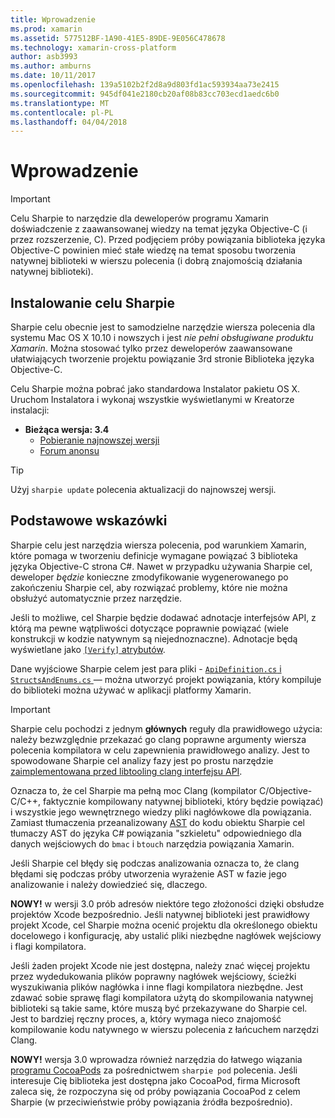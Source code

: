 ```yaml
---
title: Wprowadzenie
ms.prod: xamarin
ms.assetid: 577512BF-1A90-41E5-89DE-9E056C478678
ms.technology: xamarin-cross-platform
author: asb3993
ms.author: amburns
ms.date: 10/11/2017
ms.openlocfilehash: 139a5102b2f2d8a9d803fd1ac593934aa73e2415
ms.sourcegitcommit: 945df041e2180cb20af08b83cc703ecd1aedc6b0
ms.translationtype: MT
ms.contentlocale: pl-PL
ms.lasthandoff: 04/04/2018
---
```

# <a name="getting-started"></a>Wprowadzenie

> [!IMPORTANT]
> Celu Sharpie to narzędzie dla deweloperów programu Xamarin doświadczenie z zaawansowanej wiedzy na temat języka Objective-C (i przez rozszerzenie, C). Przed podjęciem próby powiązania biblioteka języka Objective-C powinien mieć stałe wiedzę na temat sposobu tworzenia natywnej biblioteki w wierszu polecenia (i dobrą znajomością działania natywnej biblioteki).

<a name="installing" />

## <a name="installing-objective-sharpie"></a>Instalowanie celu Sharpie

Sharpie celu obecnie jest to samodzielne narzędzie wiersza polecenia dla systemu Mac OS X 10.10 i nowszych i jest _nie pełni obsługiwane produktu Xamarin_. Można stosować tylko przez deweloperów zaawansowane ułatwiających tworzenie projektu powiązanie 3rd stronie Biblioteka języka Objective-C.

Celu Sharpie można pobrać jako standardowa Instalator pakietu OS X.
Uruchom Instalatora i wykonaj wszystkie wyświetlanymi w Kreatorze instalacji:

- **Bieżąca wersja: 3.4**
  - [Pobieranie najnowszej wersji](https://dl.xamarin.com/objective-sharpie/ObjectiveSharpie.pkg)
  - [Forum anonsu](https://forums.xamarin.com/discussion/104800/objective-sharpie-3-4)

> [!TIP]
> Użyj `sharpie update` polecenia aktualizacji do najnowszej wersji.

## <a name="basic-walkthrough"></a>Podstawowe wskazówki

Sharpie celu jest narzędzia wiersza polecenia, pod warunkiem Xamarin, które pomaga w tworzeniu definicje wymagane powiązać 3 biblioteka języka Objective-C strona C#.
Nawet w przypadku używania Sharpie cel, deweloper *będzie* konieczne zmodyfikowanie wygenerowanego po zakończeniu Sharpie cel, aby rozwiązać problemy, które nie można obsłużyć automatycznie przez narzędzie.

Jeśli to możliwe, cel Sharpie będzie dodawać adnotacje interfejsów API, z którą ma pewne wątpliwości dotyczące poprawnie powiązać (wiele konstrukcji w kodzie natywnym są niejednoznaczne).
Adnotacje będą wyświetlane jako [ `[Verify]` atrybutów](~/cross-platform/macios/binding/objective-sharpie/platform/verify.md).

Dane wyjściowe Sharpie celem jest para pliki - [ `ApiDefinition.cs` i `StructsAndEnums.cs` ](~/cross-platform/macios/binding/objective-sharpie/platform/apidefinitions-structsandenums.md) — można utworzyć projekt powiązania, który kompiluje do biblioteki można używać w aplikacji platformy Xamarin.

> [!IMPORTANT]
> Sharpie celu pochodzi z jednym **głównych** reguły dla prawidłowego użycia: należy bezwzględnie przekazać go clang poprawne argumenty wiersza polecenia kompilatora w celu zapewnienia prawidłowego analizy. Jest to spowodowane Sharpie cel analizy fazy jest po prostu narzędzie [zaimplementowana przed libtooling clang interfejsu API](http://clang.llvm.org/docs/LibTooling.html).

Oznacza to, że cel Sharpie ma pełną moc Clang (kompilator C/Objective-C/C++, faktycznie kompilowany natywnej biblioteki, który będzie powiązać) i wszystkie jego wewnętrznego wiedzy pliki nagłówkowe dla powiązania.
Zamiast tłumaczenia przeanalizowany [AST](http://en.wikipedia.org/wiki/Abstract_syntax_tree) do kodu obiektu Sharpie cel tłumaczy AST do języka C# powiązania "szkieletu" odpowiedniego dla danych wejściowych do `bmac` i `btouch` narzędzia powiązania Xamarin.

Jeśli Sharpie cel błędy się podczas analizowania oznacza to, że clang błędami się podczas próby utworzenia wyrażenie AST w fazie jego analizowanie i należy dowiedzieć się, dlaczego.

**NOWY!** w wersji 3.0 prób adresów niektóre tego złożoności dzięki obsłudze projektów Xcode bezpośrednio. Jeśli natywnej biblioteki jest prawidłowy projekt Xcode, cel Sharpie można ocenić projektu dla określonego obiektu docelowego i konfigurację, aby ustalić pliki niezbędne nagłówek wejściowy i flagi kompilatora.

Jeśli żaden projekt Xcode nie jest dostępna, należy znać więcej projektu przez wydedukowania plików poprawny nagłówek wejściowy, ścieżki wyszukiwania plików nagłówka i inne flagi kompilatora niezbędne. Jest zdawać sobie sprawę flagi kompilatora użytą do skompilowania natywnej biblioteki są takie same, które muszą być przekazywane do Sharpie cel. Jest to bardziej ręczny proces, a, który wymaga nieco znajomość kompilowanie kodu natywnego w wierszu polecenia z łańcuchem narzędzi Clang.

**NOWY!** wersja 3.0 wprowadza również narzędzia do łatwego wiązania [programu CocoaPods](https://cocoapods.org) za pośrednictwem `sharpie pod` polecenia.
Jeśli interesuje Cię biblioteka jest dostępna jako CocoaPod, firma Microsoft zaleca się, że rozpoczyna się od próby powiązania CocoaPod z celem Sharpie (w przeciwieństwie próby powiązania źródła bezpośrednio).
